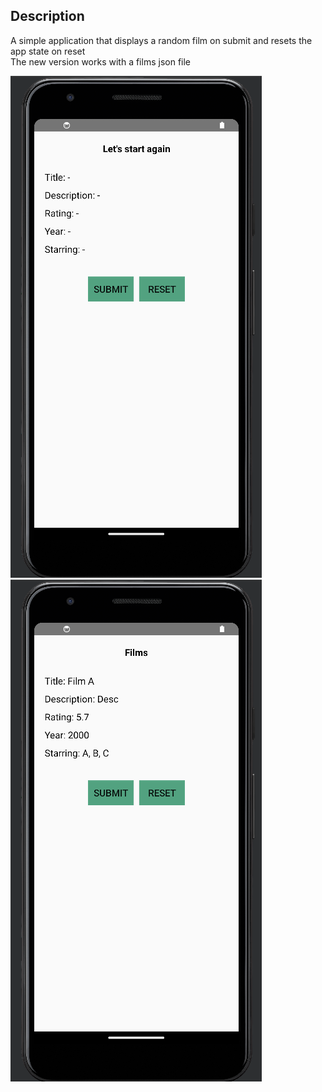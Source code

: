 ## Description
A simple application that displays a random film on submit and resets the app state on reset<br/>
The new version works with a films json file 

![Film1](img/json_img1.png)
![Film2](img/json_img2.png)
